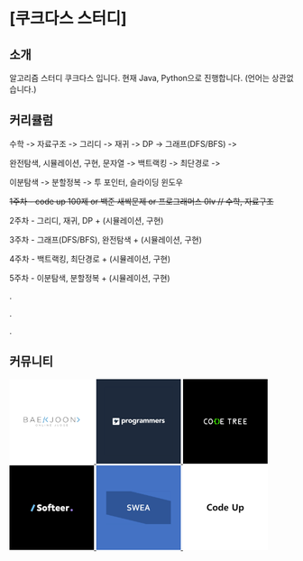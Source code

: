 # [쿠크다스 스터디]

## 소개

알고리즘 스터디 쿠크다스 입니다.
현재 Java, Python으로 진행합니다. (언어는 상관없습니다.)

## 커리큘럼

수학 -> 자료구조 -> 그리디 -> 재귀 -> DP -> 그래프(DFS/BFS) ->

완전탐색, 시뮬레이션, 구현, 문자열 -> 백트랙킹 -> 최단경로 ->

이분탐색 -> 분할정복 -> 투 포인터, 슬라이딩 윈도우

~~1주차 - code up 100제 or 백준 새싹문제 or 프로그래머스 0lv // 수학, 자료구조~~

2주차 - 그리디, 재귀, DP + (시뮬레이션, 구현)

3주차 - 그래프(DFS/BFS), 완전탐색 + (시뮬레이션, 구현)

4주차 - 백트랙킹, 최단경로 + (시뮬레이션, 구현)

5주차 - 이분탐색, 분할정복 + (시뮬레이션, 구현)

.

.

.

## 커뮤니티
<div display="flex" justify-content="center">
  <a href="https://www.acmicpc.net/">
    <img src="../imgs/baekjun.png" alt="백준로고" width="150" height="150" border-radius="10px">
  </a>
  <a href="https://programmers.co.kr/">
    <img src="../imgs/pro.png" alt="프로그래머스 로고" width="150" height="150" border-radius="10px">
  </a>
  <a href="https://www.codetree.ai/">
    <img src="../imgs/codetree.png" alt="코드트리로고" width="150" height="150" border-radius="10px">
  </a>
  <br>
  <a href="https://softeer.ai/">
    <img src="../imgs/softeer.png" alt="소프티어로고" width="150" height="150" border-radius="10px">
  </a>
  <a href="https://swexpertacademy.com/main/main.do">
    <img src="../imgs/SWEA.png" alt="SWEA로고" width="150" height="150" border-radius="10px">
  </a>
  <a href="https://codeup.kr/">
    <img src="../imgs/codeUp.png" alt="CodeUp로고" width="150" height="150" border-radius="10px">
  </a>
</div>
<!--

**Here are some ideas to get you started:**

🙋‍♀️ A short introduction - what is your organization all about?
🌈 Contribution guidelines - how can the community get involved?
👩‍💻 Useful resources - where can the community find your docs? Is there anything else the community should know?
🍿 Fun facts - what does your team eat for breakfast?
🧙 Remember, you can do mighty things with the power of [Markdown](https://docs.github.com/github/writing-on-github/getting-started-with-writing-and-formatting-on-github/basic-writing-and-formatting-syntax)
-->
